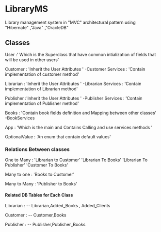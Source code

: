 # LibraryMS
Library management system in "MVC" architectural pattern using "Hibernate" ,"Java" ,"OracleDB"

## Classes

User :' Which is the Superclass that have common intialization of fields that will be used in other users'

Customer  : 'Inherit the User Attributes '
-Customer Services : 'Contain implementation of customer method'

Librarian : 'Inherit the User Attributes '
-Librarian Services : 'Contain implementation of Librarian method'

Publisher :'Inherit the User Attributes '
-Publisher Services : 'Contain implementation of Publisher method'

Books : 'Contain book fields definition and Mapping between other classes'
-BookServices 


App : 'Which is the main and Contains Calling and use services methods '

OptionalValue : 'An enum that contain default values'


### Relations Between classes

One to Many : 'Librarian to Customer'
              'Librarian To Books'
              'Librarian To Publisher'
              'Customer To Books'
            
Many to one : 'Books to Customer<To prevent made a separate table>'
  
Many to Many : 'Publisher to Books' 


#### Related DB Tables for Each Class
  
Librarian : -- Librarian,Added_Books , Added_Clients
 
Customer  : -- Customer,Books 

Publisher : -- Publisher,Publisher_Books
  
